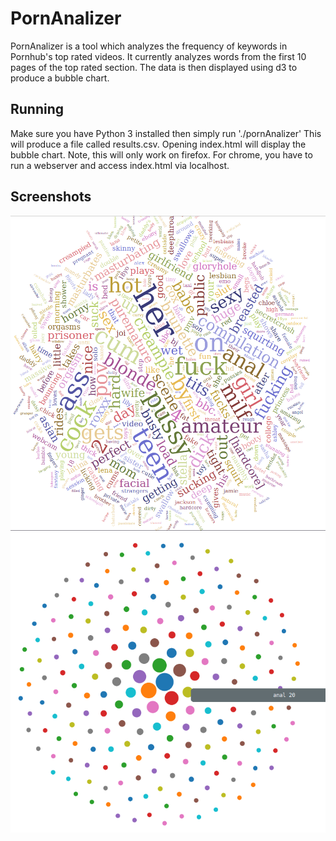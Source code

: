 # PornAnalizer
PornAnalizer is a tool which analyzes the frequency of keywords in Pornhub's 
top rated videos. It currently analyzes words from the first 10 pages of the
top rated section. The data is then displayed using d3 to produce a bubble chart.

## Running
Make sure you have Python 3 installed then simply run './pornAnalizer'
This will produce a file called results.csv. Opening index.html will
display the bubble chart. Note, this will only work on firefox. For chrome,
you have to run a webserver and access index.html via localhost.

## Screenshots
![screenshot](/res/word_bubble.png)
![screenshot](/res/datavis.png)
